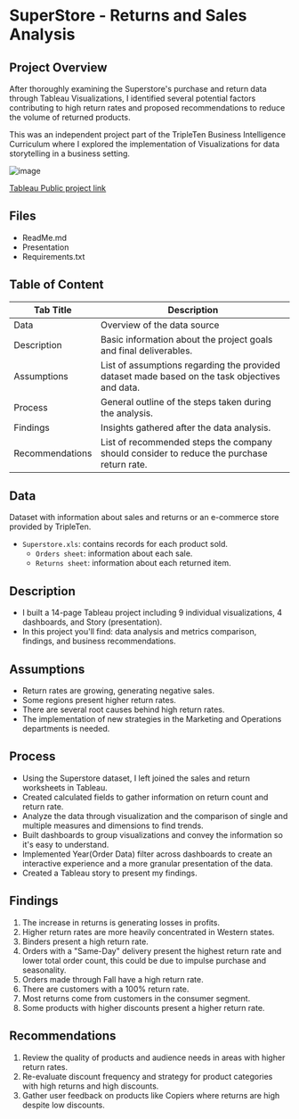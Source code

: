 # SuperStore - Returns and Sales Analysis

## Project Overview
After thoroughly examining the Superstore's purchase and return data through Tableau Visualizations, I identified several potential factors contributing to high return rates and proposed recommendations to reduce the volume of returned products. 

This was an independent project part of the TripleTen Business Intelligence Curriculum where I explored the implementation of Visualizations for data storytelling in a business setting.

![image](https://github.com/user-attachments/assets/7113cee4-c86f-410b-9600-0860d0097043)


<a href='https://public.tableau.com/views/Project5-Productreturnanalysis/Story1?:language=en-US&publish=yes&:sid=&:redirect=auth&:display_count=n&:origin=viz_share_link' target=_blank><u>Tableau Public project link </u></a>

## Files  
- ReadMe.md
- Presentation
- Requirements.txt 

## Table of Content
| Tab Title| Description | 
| -------- | ------------|
| Data | Overview of the data source |
| Description | Basic information about the project goals and final deliverables. |
| Assumptions | List of assumptions regarding the provided dataset made based on the task objectives and data. |
| Process | General outline of the steps taken during the analysis. |
| Findings | Insights gathered after the data analysis. |
| Recommendations | List of recommended steps the company should consider to reduce the purchase return rate. |

## Data
Dataset with information about sales and returns or an e-commerce store provided by TripleTen. 
* `Superstore.xls`: contains records for each product sold. 
    * `Orders sheet`: information about each sale. 
    * `Returns sheet`: information about each returned item. 


## Description
* I built a 14-page Tableau project including 9 individual visualizations, 4 dashboards, and Story (presentation).
* In this project you'll find: data analysis and metrics comparison, findings, and business recommendations. 

## Assumptions
- Return rates are growing, generating negative sales.
- Some regions present higher return rates. 
- There are several root causes behind high return rates.
- The implementation of new strategies in the Marketing and Operations departments is needed.

## Process
- Using the Superstore dataset, I left joined the sales and return worksheets in Tableau. 
- Created calculated fields to gather information on return count and return rate. 
- Analyze the data through visualization and the comparison of single and multiple measures and dimensions to find trends. 
- Built dashboards to group visualizations and convey the information so it's easy to understand. 
- Implemented Year(Order Data) filter across dashboards to create an interactive experience and a more granular presentation of the data. 
- Created a Tableau story to present my findings. 

## Findings 
1. The increase in returns is generating losses in profits. 
2. Higher return rates are more heavily concentrated in Western states. 
3. Binders present a high return rate. 
4. Orders with a "Same-Day" delivery present the highest return rate and lower total order count, this could be due to impulse purchase and seasonality. 
5. Orders made through Fall have a high return rate. 
6. There are customers with a 100% return rate. 
7. Most returns come from customers in the consumer segment.
8. Some products with higher discounts present a higher return rate. 

## Recommendations
1. Review the quality of products and audience needs in areas with higher return rates. 
2. Re-evaluate discount frequency and strategy for product categories with high returns and high discounts. 
3. Gather user feedback on products like Copiers where returns are high despite low discounts. 


